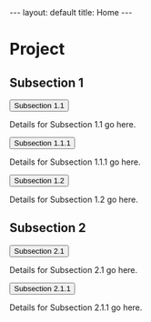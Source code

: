<link rel="stylesheet" href="{{ "/styles.css" | relative_url }}">
<script src="{{ "/scripts.js" | relative_url }}"></script>
---
layout: default
title: Home
---

# Project

## Subsection 1

<button class="collapsible">Subsection 1.1</button>
<div class="content">
  <p>Details for Subsection 1.1 go here.</p>
  <button class="collapsible">Subsection 1.1.1</button>
  <div class="content">
    <p>Details for Subsection 1.1.1 go here.</p>
  </div>
</div>

<button class="collapsible">Subsection 1.2</button>
<div class="content">
  <p>Details for Subsection 1.2 go here.</p>
</div>

## Subsection 2

<button class="collapsible">Subsection 2.1</button>
<div class="content">
  <p>Details for Subsection 2.1 go here.</p>
  <button class="collapsible">Subsection 2.1.1</button>
  <div class="content">
    <p>Details for Subsection 2.1.1 go here.</p>
  </div>
</div>
